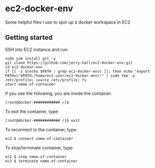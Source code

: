 # ec2-docker-env
Some helpful files I use to spin up a docker workspace in EC2

## Getting started
SSH into EC2 instance and run:
```
sudo yum install git -y
git clone https://github.com/jerry-hall/ec2-docker-env.git
cd ec2-docker-env
if [[ -z $(echo $PATH | grep ec2-docker-env) ]]; then echo "export PATH=\"$PATH:/home/ec2-user/ec2-docker-env\"" | sudo tee -a /etc/profile; source /etc/profile; fi
start name-of-container
```

If you see the following, you are inside the container.
```
[root@docker-############ /]$
```

To exit the container, type:
```
[root@docker-############ /]$ exit
```

To reconnect to the container, type:
```
ec2 $ connect name-of-container
```

To stop/terminate container, type:
```
ec2 $ stop name-of-container
ec2 $ terminate name-of-container
```